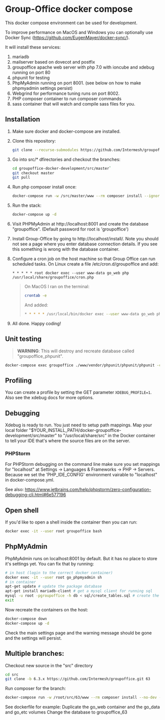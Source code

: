 Group-Office docker compose
===========================

This docker compose environment can be used for development. 

To improve performance on MacOS and Windows you can optionally use Docker Sync (https://github.com/EugenMayer/docker-sync/).

It will install these services:

1. mariadb
2. mailserver based on dovecot and postfix
3. groupoffice apache web server with php 7.0 with ioncube and xdebug running on port 80
4. phpunit for testing
5. PhpMyAdmin running on port 8001. (see below on how to make phpmyadmin settings persist)
6. Webgrind for performance tuning runs on port 8002. 
7. PHP composer container to run composer commands
8. sass container that will watch and compile sass files for you.

Installation
------------

1. Make sure docker and docker-compose are installed.


2. Clone this repository:

   ```bash
   git clone --recurse-submodules https://github.com/Intermesh/groupoffice-docker-development.git
   ```

3. Go into src/* dfirectories and checkout the branches:

   ```bash
   cd groupoffice-docker-development/src/master`
   git checkout master
   git pull
   ```

4. Run php composer install once:

   ```bash
   docker-compose run -w /src/master/www --rm composer install --ignore-platform-reqs
   ```

5. Run the stack:

   ```bash
   docker-compose up -d
   ```

6. Visit PHPMyAdmin at http://localhost:8001 and create the database "groupoffice". (Default password for root is 'groupoffice')

7. Install Group-Office by going to http://localhost/install/. Note you should not see a page where you enter database connection details. If you see this something is wrong with the database container.

8. Configure a cron job on the host machine so that Group Office can run scheduled tasks. 
   On Linux create a file /etc/cron.d/groupoffice and add:

   ```cron
   * * * * * root docker exec --user www-data go_web php /usr/local/share/groupoffice/cron.php
   ```

    > On MacOS I ran on the terminal:
    >
    > ```bash
    > crontab -e
    > ```
    >
    > And added:
    >
    > ```bash
    > * * * * * /usr/local/bin/docker exec --user www-data go_web php /usr/local/share/groupoffice/cron.php
    > ```

9. All done. Happy coding!

Unit testing
------------

> **WARNING**: This will destroy and recreate database called "groupoffice_phpunit".

```bash
docker-compose exec groupoffice ./www/vendor/phpunit/phpunit/phpunit -c tests/phpunit.xml tests
```

Profiling
---------

You can create a profile by setting the GET parameter `XDEBUG_PROFILE=1`.
Also see the xdebug docs for more options.

Debugging
---------

Xdebug is ready to run. You just need to setup path mappings. 
Map your local folder
 "$YOUR_INSTALL_PATH/docker-groupoffice-development/src/master" to "/usr/local/share/src" 
in the Docker container to tell your IDE that's where the source files are on the server.

### PHPStorm

For PHPStorm debugging on the command line make sure you set mappings for "localhost" at Settings -> Languages & Frameworks -> PHP -> Servers. Because we set the 'PHP_IDE_CONFIG' environment vairable to "localhost" in docker-compose.yml.

See also:
https://www.jetbrains.com/help/phpstorm/zero-configuration-debugging-cli.html#6e577196

Open shell
----------

If you'd like to open a shell inside the container then you can run:

```bash
docker exec -it --user root groupoffice bash
```

PhpMyAdmin
----------

PhpMyAdmin runs on localhost:8001 by default. But it has no place to store it's
settings yet. You can fix that by running:

```sh
# in host (login to the correct docker container)
docker exec -it --user root go_phpmyadmin sh
# in container
apt-get update # update the package database
apt-get install mariadb-client # get a mysql client for running sql
mysql -u root -pgroupoffice -h db < sql/create_tables.sql # create the database
exit
```

Now recreate the containers on the host:

```bash
docker-compose down
docker-compose up -d
```

Check the main settings page and the warning message should be gone and the
settings will persist.

Multiple branches:
------------------

Checkout new source in the "src" directory

```bash
cd src
git clone -b 6.3.x https://github.com/Intermesh/groupoffice.git 63
```

Run composer for the branch:

```bash
docker-compose run -w /root/src/63/www --rm composer install --no-dev --ignore-platform-reqs
```

See dockerfile for example:
Duplicate the go_web container and the go_data and go_etc volumes
Change the database to groupoffice_63
